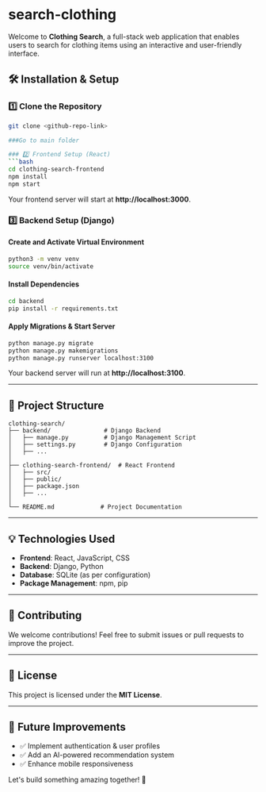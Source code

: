 # search-clothing


Welcome to **Clothing Search**, a full-stack web application that enables users to search for clothing items using an interactive and user-friendly interface.



## 🛠️ Installation & Setup

### 1️⃣ Clone the Repository
```bash
git clone <github-repo-link>

###Go to main folder

### 2️⃣ Frontend Setup (React)
```bash
cd clothing-search-frontend
npm install
npm start
```
Your frontend server will start at **http://localhost:3000**.

### 3️⃣ Backend Setup (Django)
#### Create and Activate Virtual Environment
```bash
python3 -m venv venv
source venv/bin/activate
```

#### Install Dependencies
```bash
cd backend
pip install -r requirements.txt
```

#### Apply Migrations & Start Server
```bash
python manage.py migrate
python manage.py makemigrations
python manage.py runserver localhost:3100
```
Your backend server will run at **http://localhost:3100**.

---

## 📂 Project Structure
```
clothing-search/
├── backend/               # Django Backend
│   ├── manage.py          # Django Management Script
│   ├── settings.py        # Django Configuration
│   ├── ...
│
├── clothing-search-frontend/  # React Frontend
│   ├── src/
│   ├── public/
│   ├── package.json
│   ├── ...
│
└── README.md             # Project Documentation
```

---

## 💡 Technologies Used
- **Frontend**: React, JavaScript, CSS
- **Backend**: Django, Python
- **Database**: SQLite (as per configuration)
- **Package Management**: npm, pip

---

## 🤝 Contributing
We welcome contributions! Feel free to submit issues or pull requests to improve the project.

---

## 📜 License
This project is licensed under the **MIT License**.

---

## 🎯 Future Improvements
- ✅ Implement authentication & user profiles
- ✅ Add an AI-powered recommendation system
- ✅ Enhance mobile responsiveness

Let's build something amazing together! 🚀

